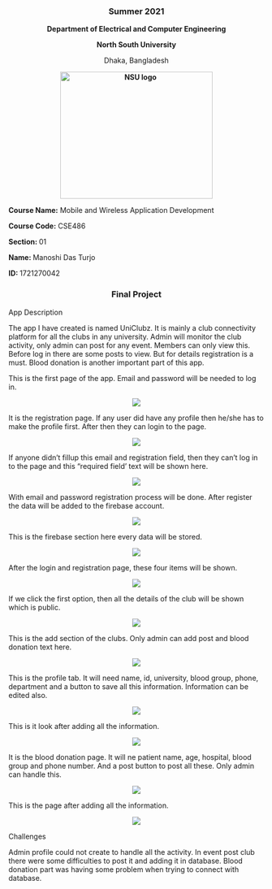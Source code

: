 <h3 align="center">Summer 2021</h3>
<p align="center"><strong>Department of Electrical and Computer Engineering</strong></p>
<p align="center"> <strong>North South University</strong></p>
<p align="center"> Dhaka, Bangladesh</p>
<p align="center"><strong><img src="https://user-images.githubusercontent.com/35170218/127343018-fda4f9fe-b254-413e-ab02-961f9dc2fa8f.png" alt="NSU logo" width="300" height="250" /></strong></p>


<p><strong>Course Name:</strong> Mobile and Wireless Application Development</p>
<p><strong>Course Code:</strong>  CSE486 </p>
<p><strong>Section: </strong>01</p>
<p><strong>Name: </strong>Manoshi Das Turjo</p>
<p><strong>ID: </strong> 1721270042</p>

<h3 align="center">Final Project</h3>
<p> App Description </p>
<p>The app I have created is named UniClubz. It is mainly a club connectivity platform for all the clubs in any university. Admin will monitor the club activity, only admin can post for any event. Members can only view this. Before log in there are some posts to view. But for details registration is a must. Blood donation is another important part of this app. 
</p>
<p> This is the first page of the app. Email and password will be needed to log in. </p>
<p align="center"> <img src="https://user-images.githubusercontent.com/85054248/133888367-617bf9b7-7ca5-479c-a82d-c37ba3fbe57c.jpeg" /> </p>

<p> It is the registration page. If any user did have any profile then he/she has to make the profile first. After then they can login  to the page.
</p>
<p align="center"> <img src="https://user-images.githubusercontent.com/85054248/133888496-b5deab8c-c9b3-4539-9894-4831893c4801.jpeg" /> </p>

<p> If anyone didn’t fillup this email and registration field, then they can’t log in to the page and this “required field’ text will be shown here.
 </p>
<p align="center"> <img src="https://user-images.githubusercontent.com/85054248/133888549-4ca4045f-009b-49ec-b0c0-43b54468a023.jpeg" /> </p>

<p> With email and password registration process will be done. After register the data will be added to the firebase account. </p>
<p align="center"> <img src="https://user-images.githubusercontent.com/85054248/133888583-adbb3176-46d7-4499-8ced-31d0bd0580cd.jpeg" /> </p>

<p> This is the firebase section here every data will be stored. </p>
<p align="center"> <img src="https://user-images.githubusercontent.com/85054248/133888621-ed1ccabc-ed3d-41ec-9699-02150ce3fccd.png" /> </p>

<p> After the login and registration page, these four items will be shown. </p>
<p align="center"> <img src="https://user-images.githubusercontent.com/85054248/133888760-df518cfd-874c-4c54-99ee-f2f28780b306.jpeg" /> </p>

<p> If we click the first option, then all the details of the club will be shown which is public. </p>
<p align="center"> <img src="https://user-images.githubusercontent.com/85054248/133888794-30f61035-65a7-4eb7-8130-45c7ff386d2a.jpeg" /> </p>

<p> This is the add section of the clubs. Only admin can add post and blood donation text here.</p>
<p align="center"> <img src="https://user-images.githubusercontent.com/85054248/133888823-21ed0f69-0b21-4200-a1f7-56fa92548dcb.jpeg" /> </p>

<p> This is the profile tab. It will need name, id, university, blood group, phone, department and a button to save all this information. Information can be edited also. </p>
<p align="center"> <img src="https://user-images.githubusercontent.com/85054248/133888868-11936c49-556b-4577-a0ca-f90eb7d93115.jpeg" /> </p>

<p> This is it look after adding all the information. </p>
<p align="center"> <img src="https://user-images.githubusercontent.com/85054248/133888903-466398c2-44a6-4cd4-a35b-d4cb918664f5.jpeg" /> </p>

<p> It is the blood donation page. It will ne patient name, age, hospital, blood group and phone number. And a post button to post all these. Only admin can handle this.</p>
<p align="center"> <img src="https://user-images.githubusercontent.com/85054248/133888934-cc282424-ef17-4ccf-88f3-287f8a0fd525.jpeg" /> </p>

<p> This is the page after adding all the information.</p>
<p align="center"> <img src="https://user-images.githubusercontent.com/85054248/133888951-617a15d4-2abf-4c18-9c05-a64312a28c77.jpeg" /> </p>

<p> Challenges </P>
<p> Admin profile could not create to handle all the activity. In event post club there were some difficulties to post it and adding it in database. Blood donation part was having some problem when trying to connect with database.  </P>
